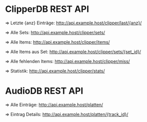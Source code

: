   # ClipperDB REST API
 
   => Letzte {anz} Einträge:
   http://api.example.host/clipper/last/{anz}/
   
   => Alle Sets:
   http://api.example.host/clipper/sets/
   
   => Alle Items:
   http://api.example.host/clipper/items/
   
   => Alle Items aus Set:
   http://api.example.host/clipper/sets/{set_id}/
   
   => Alle fehlenden Items:
   http://api.example.host/clipper/miss/
   
   => Statistik:
   http://api.example.host/clipper/stats/


  # AudioDB REST API
  
   => Alle Einträge:
   http://api.example.host/platten/
   
   => Eintrag Details:
   http://api.example.host/platten/{track_id}/
